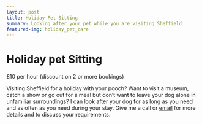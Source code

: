```yaml
---
layout: post
title: Holiday Pet Sitting
summary: Looking after your pet while you are visiting Sheffield
featured-img: holiday_pet_care
---
```


# Holiday pet Sitting

£10 per hour (discount on 2 or more bookings)

Visiting Sheffield for a holiday with your pooch? Want to visit a museum, catch a show or go out for a meal but don’t want to leave your dog alone in unfamiliar surroundings? I can look after your dog for as long as you need and as often as you need during your stay. Give me a call or <a href="mailto:helen@wilsonwalks.com">email</a> for more details and to discuss your requirements. 
